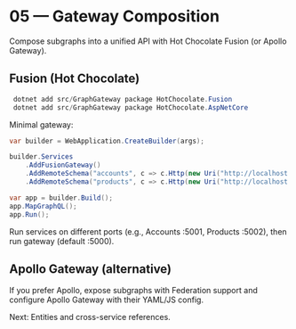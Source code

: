 # 05 — Gateway Composition

Compose subgraphs into a unified API with Hot Chocolate Fusion (or Apollo Gateway).

## Fusion (Hot Chocolate)
```powershell
 dotnet add src/GraphGateway package HotChocolate.Fusion
 dotnet add src/GraphGateway package HotChocolate.AspNetCore
```

Minimal gateway:
```csharp
var builder = WebApplication.CreateBuilder(args);

builder.Services
    .AddFusionGateway()
    .AddRemoteSchema("accounts", c => c.Http(new Uri("http://localhost:5001/graphql")))
    .AddRemoteSchema("products", c => c.Http(new Uri("http://localhost:5002/graphql")));

var app = builder.Build();
app.MapGraphQL();
app.Run();
```

Run services on different ports (e.g., Accounts :5001, Products :5002), then run gateway (default :5000).

## Apollo Gateway (alternative)
If you prefer Apollo, expose subgraphs with Federation support and configure Apollo Gateway with their YAML/JS config.

Next: Entities and cross-service references.
